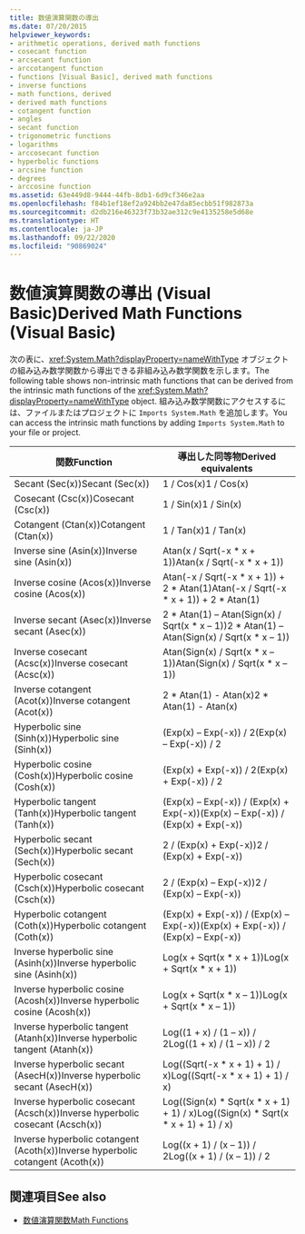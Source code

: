 ```yaml
---
title: 数値演算関数の導出
ms.date: 07/20/2015
helpviewer_keywords:
- arithmetic operations, derived math functions
- cosecant function
- arcsecant function
- arccotangent function
- functions [Visual Basic], derived math functions
- inverse functions
- math functions, derived
- derived math functions
- cotangent function
- angles
- secant function
- trigonometric functions
- logarithms
- arccosecant function
- hyperbolic functions
- arcsine function
- degrees
- arccosine function
ms.assetid: 63e449d8-9444-44fb-8db1-6d9cf346e2aa
ms.openlocfilehash: f84b1ef18ef2a924bb2e47da85ecbb51f982873a
ms.sourcegitcommit: d2db216e46323f73b32ae312c9e4135258e5d68e
ms.translationtype: HT
ms.contentlocale: ja-JP
ms.lasthandoff: 09/22/2020
ms.locfileid: "90869024"
---
```

# <a name="derived-math-functions-visual-basic"></a><span data-ttu-id="156ba-102">数値演算関数の導出 (Visual Basic)</span><span class="sxs-lookup"><span data-stu-id="156ba-102">Derived Math Functions (Visual Basic)</span></span>

<span data-ttu-id="156ba-103">次の表に、<xref:System.Math?displayProperty=nameWithType> オブジェクトの組み込み数学関数から導出できる非組み込み数学関数を示します。</span><span class="sxs-lookup"><span data-stu-id="156ba-103">The following table shows non-intrinsic math functions that can be derived from the intrinsic math functions of the <xref:System.Math?displayProperty=nameWithType> object.</span></span> <span data-ttu-id="156ba-104">組み込み数学関数にアクセスするには、ファイルまたはプロジェクトに `Imports System.Math` を追加します。</span><span class="sxs-lookup"><span data-stu-id="156ba-104">You can access the intrinsic math functions by adding `Imports System.Math` to your file or project.</span></span>  
  
|<span data-ttu-id="156ba-105">関数</span><span class="sxs-lookup"><span data-stu-id="156ba-105">Function</span></span>|<span data-ttu-id="156ba-106">導出した同等物</span><span class="sxs-lookup"><span data-stu-id="156ba-106">Derived equivalents</span></span>|  
|--------------|-------------------------|  
|<span data-ttu-id="156ba-107">Secant (Sec(x))</span><span class="sxs-lookup"><span data-stu-id="156ba-107">Secant (Sec(x))</span></span>|<span data-ttu-id="156ba-108">1 / Cos(x)</span><span class="sxs-lookup"><span data-stu-id="156ba-108">1 / Cos(x)</span></span>|  
|<span data-ttu-id="156ba-109">Cosecant (Csc(x))</span><span class="sxs-lookup"><span data-stu-id="156ba-109">Cosecant (Csc(x))</span></span>|<span data-ttu-id="156ba-110">1 / Sin(x)</span><span class="sxs-lookup"><span data-stu-id="156ba-110">1 / Sin(x)</span></span>|  
|<span data-ttu-id="156ba-111">Cotangent (Ctan(x))</span><span class="sxs-lookup"><span data-stu-id="156ba-111">Cotangent (Ctan(x))</span></span>|<span data-ttu-id="156ba-112">1 / Tan(x)</span><span class="sxs-lookup"><span data-stu-id="156ba-112">1 / Tan(x)</span></span>|  
|<span data-ttu-id="156ba-113">Inverse sine (Asin(x))</span><span class="sxs-lookup"><span data-stu-id="156ba-113">Inverse sine (Asin(x))</span></span>|<span data-ttu-id="156ba-114">Atan(x / Sqrt(-x \* x + 1))</span><span class="sxs-lookup"><span data-stu-id="156ba-114">Atan(x / Sqrt(-x \* x + 1))</span></span>|  
|<span data-ttu-id="156ba-115">Inverse cosine (Acos(x))</span><span class="sxs-lookup"><span data-stu-id="156ba-115">Inverse cosine (Acos(x))</span></span>|<span data-ttu-id="156ba-116">Atan(-x / Sqrt(-x \* x + 1)) + 2 \* Atan(1)</span><span class="sxs-lookup"><span data-stu-id="156ba-116">Atan(-x / Sqrt(-x \* x + 1)) + 2 \* Atan(1)</span></span>|  
|<span data-ttu-id="156ba-117">Inverse secant (Asec(x))</span><span class="sxs-lookup"><span data-stu-id="156ba-117">Inverse secant (Asec(x))</span></span>|<span data-ttu-id="156ba-118">2 \* Atan(1) – Atan(Sign(x) / Sqrt(x \* x – 1))</span><span class="sxs-lookup"><span data-stu-id="156ba-118">2 \* Atan(1) – Atan(Sign(x) / Sqrt(x \* x – 1))</span></span>|  
|<span data-ttu-id="156ba-119">Inverse cosecant (Acsc(x))</span><span class="sxs-lookup"><span data-stu-id="156ba-119">Inverse cosecant (Acsc(x))</span></span>|<span data-ttu-id="156ba-120">Atan(Sign(x) / Sqrt(x \* x – 1))</span><span class="sxs-lookup"><span data-stu-id="156ba-120">Atan(Sign(x) / Sqrt(x \* x – 1))</span></span>|  
|<span data-ttu-id="156ba-121">Inverse cotangent (Acot(x))</span><span class="sxs-lookup"><span data-stu-id="156ba-121">Inverse cotangent (Acot(x))</span></span>|<span data-ttu-id="156ba-122">2 \* Atan(1) - Atan(x)</span><span class="sxs-lookup"><span data-stu-id="156ba-122">2 \* Atan(1) - Atan(x)</span></span>|  
|<span data-ttu-id="156ba-123">Hyperbolic sine (Sinh(x))</span><span class="sxs-lookup"><span data-stu-id="156ba-123">Hyperbolic sine (Sinh(x))</span></span>|<span data-ttu-id="156ba-124">(Exp(x) – Exp(-x)) / 2</span><span class="sxs-lookup"><span data-stu-id="156ba-124">(Exp(x) – Exp(-x)) / 2</span></span>|  
|<span data-ttu-id="156ba-125">Hyperbolic cosine (Cosh(x))</span><span class="sxs-lookup"><span data-stu-id="156ba-125">Hyperbolic cosine (Cosh(x))</span></span>|<span data-ttu-id="156ba-126">(Exp(x) + Exp(-x)) / 2</span><span class="sxs-lookup"><span data-stu-id="156ba-126">(Exp(x) + Exp(-x)) / 2</span></span>|  
|<span data-ttu-id="156ba-127">Hyperbolic tangent (Tanh(x))</span><span class="sxs-lookup"><span data-stu-id="156ba-127">Hyperbolic tangent (Tanh(x))</span></span>|<span data-ttu-id="156ba-128">(Exp(x) – Exp(-x)) / (Exp(x) + Exp(-x))</span><span class="sxs-lookup"><span data-stu-id="156ba-128">(Exp(x) – Exp(-x)) / (Exp(x) + Exp(-x))</span></span>|  
|<span data-ttu-id="156ba-129">Hyperbolic secant (Sech(x))</span><span class="sxs-lookup"><span data-stu-id="156ba-129">Hyperbolic secant (Sech(x))</span></span>|<span data-ttu-id="156ba-130">2 / (Exp(x) + Exp(-x))</span><span class="sxs-lookup"><span data-stu-id="156ba-130">2 / (Exp(x) + Exp(-x))</span></span>|  
|<span data-ttu-id="156ba-131">Hyperbolic cosecant (Csch(x))</span><span class="sxs-lookup"><span data-stu-id="156ba-131">Hyperbolic cosecant (Csch(x))</span></span>|<span data-ttu-id="156ba-132">2 / (Exp(x) – Exp(-x))</span><span class="sxs-lookup"><span data-stu-id="156ba-132">2 / (Exp(x) – Exp(-x))</span></span>|  
|<span data-ttu-id="156ba-133">Hyperbolic cotangent (Coth(x))</span><span class="sxs-lookup"><span data-stu-id="156ba-133">Hyperbolic cotangent (Coth(x))</span></span>|<span data-ttu-id="156ba-134">(Exp(x) + Exp(-x)) / (Exp(x) – Exp(-x))</span><span class="sxs-lookup"><span data-stu-id="156ba-134">(Exp(x) + Exp(-x)) / (Exp(x) – Exp(-x))</span></span>|  
|<span data-ttu-id="156ba-135">Inverse hyperbolic sine (Asinh(x))</span><span class="sxs-lookup"><span data-stu-id="156ba-135">Inverse hyperbolic sine (Asinh(x))</span></span>|<span data-ttu-id="156ba-136">Log(x + Sqrt(x \* x + 1))</span><span class="sxs-lookup"><span data-stu-id="156ba-136">Log(x + Sqrt(x \* x + 1))</span></span>|  
|<span data-ttu-id="156ba-137">Inverse hyperbolic cosine (Acosh(x))</span><span class="sxs-lookup"><span data-stu-id="156ba-137">Inverse hyperbolic cosine (Acosh(x))</span></span>|<span data-ttu-id="156ba-138">Log(x + Sqrt(x \* x – 1))</span><span class="sxs-lookup"><span data-stu-id="156ba-138">Log(x + Sqrt(x \* x – 1))</span></span>|  
|<span data-ttu-id="156ba-139">Inverse hyperbolic tangent (Atanh(x))</span><span class="sxs-lookup"><span data-stu-id="156ba-139">Inverse hyperbolic tangent (Atanh(x))</span></span>|<span data-ttu-id="156ba-140">Log((1 + x) / (1 – x)) / 2</span><span class="sxs-lookup"><span data-stu-id="156ba-140">Log((1 + x) / (1 – x)) / 2</span></span>|  
|<span data-ttu-id="156ba-141">Inverse hyperbolic secant (AsecH(x))</span><span class="sxs-lookup"><span data-stu-id="156ba-141">Inverse hyperbolic secant (AsecH(x))</span></span>|<span data-ttu-id="156ba-142">Log((Sqrt(-x \* x + 1) + 1) / x)</span><span class="sxs-lookup"><span data-stu-id="156ba-142">Log((Sqrt(-x \* x + 1) + 1) / x)</span></span>|  
|<span data-ttu-id="156ba-143">Inverse hyperbolic cosecant (Acsch(x))</span><span class="sxs-lookup"><span data-stu-id="156ba-143">Inverse hyperbolic cosecant (Acsch(x))</span></span>|<span data-ttu-id="156ba-144">Log((Sign(x) \* Sqrt(x \* x + 1) + 1) / x)</span><span class="sxs-lookup"><span data-stu-id="156ba-144">Log((Sign(x) \* Sqrt(x \* x + 1) + 1) / x)</span></span>|  
|<span data-ttu-id="156ba-145">Inverse hyperbolic cotangent (Acoth(x))</span><span class="sxs-lookup"><span data-stu-id="156ba-145">Inverse hyperbolic cotangent (Acoth(x))</span></span>|<span data-ttu-id="156ba-146">Log((x + 1) / (x – 1)) / 2</span><span class="sxs-lookup"><span data-stu-id="156ba-146">Log((x + 1) / (x – 1)) / 2</span></span>|  
  
## <a name="see-also"></a><span data-ttu-id="156ba-147">関連項目</span><span class="sxs-lookup"><span data-stu-id="156ba-147">See also</span></span>

- [<span data-ttu-id="156ba-148">数値演算関数</span><span class="sxs-lookup"><span data-stu-id="156ba-148">Math Functions</span></span>](../functions/math-functions.md)
